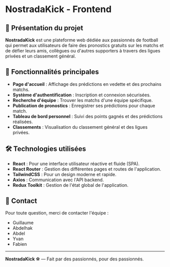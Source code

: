 # NostradaKick - Frontend

## 🎯 Présentation du projet

**NostradaKick** est une plateforme web dédiée aux passionnés de football qui permet aux utilisateurs de faire des pronostics gratuits sur les matchs et de défier leurs amis, collègues ou d'autres supporters à travers des ligues privées et un classement général.

## 🚀 Fonctionnalités principales

- **Page d'accueil** : Affichage des prédictions en vedette et des prochains matchs.
- **Système d'authentification** : Inscription et connexion sécurisées.
- **Recherche d'équipe** : Trouver les matchs d'une équipe spécifique.
- **Publication de pronostics** : Enregistrer ses prédictions pour chaque match.
- **Tableau de bord personnel** : Suivi des points gagnés et des prédictions réalisées.
- **Classements** : Visualisation du classement général et des ligues privées.

## 🛠️ Technologies utilisées

- **React** : Pour une interface utilisateur réactive et fluide (SPA).
- **React Router** : Gestion des différentes pages et routes de l'application.
- **TailwindCSS** : Pour un design moderne et rapide.
- **Axios** : Communication avec l'API backend.
- **Redux Toolkit** : Gestion de l'état global de l'application.

## 📧 Contact
Pour toute question, merci de contacter l'équipe :
- Guillaume
- Abdelhak
- Abdel
- Yvan
- Fabien

---

**NostradaKick** ⚽ — Fait par des passionnés, pour des passionnés.


